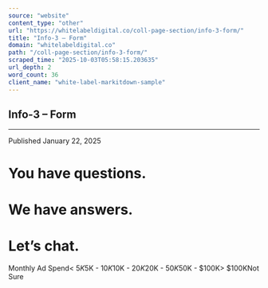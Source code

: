 ```yaml
---
source: "website"
content_type: "other"
url: "https://whitelabeldigital.co/coll-page-section/info-3-form/"
title: "Info-3 – Form"
domain: "whitelabeldigital.co"
path: "/coll-page-section/info-3-form/"
scraped_time: "2025-10-03T05:58:15.203635"
url_depth: 2
word_count: 36
client_name: "white-label-markitdown-sample"
---
```


## Info-3 – Form

* * *

Published January 22, 2025

# You have questions.

# We have answers.

# Let’s chat.

Monthly Ad Spend< $5K$5K - $10K$10K - $20K$20K - $50K$50K - $100K\> $100KNot Sure